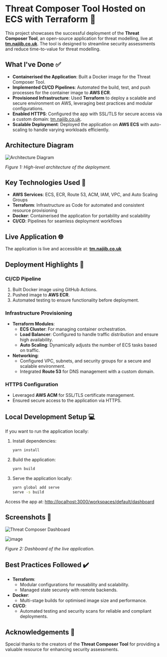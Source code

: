 # Threat Composer Tool Hosted on ECS with Terraform 🚀

This project showcases the successful deployment of the **Threat Composer Tool**, an open-source application for threat modelling, live at **[tm.najiib.co.uk](https://tm.najiib.co.uk)**. The tool is designed to streamline security assessments and reduce time-to-value for threat modelling.

## What I've Done ✅

- **Containerised the Application**: Built a Docker image for the Threat Composer Tool.
- **Implemented CI/CD Pipelines**: Automated the build, test, and push processes for the container image to **AWS ECR**.
- **Provisioned Infrastructure**: Used **Terraform** to deploy a scalable and secure environment on AWS, leveraging best practices and modular configurations.
- **Enabled HTTPS**: Configured the app with SSL/TLS for secure access via a custom domain: [tm.najiib.co.uk](https://tm.najiib.co.uk).
- **Scalable Deployment**: Deployed the application on **AWS ECS** with auto-scaling to handle varying workloads efficiently.

## Architecture Diagram

![Architecture Diagram](architecture-diagram.png)

*Figure 1: High-level architecture of the deployment.*

## Key Technologies Used 🔧

- **AWS Services**: ECS, ECR, Route 53, ACM, IAM, VPC, and Auto Scaling Groups
- **Terraform**: Infrastructure as Code for automated and consistent resource provisioning
- **Docker**: Containerised the application for portability and scalability
- **CI/CD**: Pipelines for seamless deployment workflows

## Live Application 🌐

The application is live and accessible at: **[tm.najiib.co.uk](https://tm.najiib.co.uk)**

## Deployment Highlights 🌟

### CI/CD Pipeline
1. Built Docker image using GitHub Actions.
2. Pushed image to **AWS ECR**.
3. Automated testing to ensure functionality before deployment.

### Infrastructure Provisioning
- **Terraform Modules**:
  - **ECS Cluster**: For managing container orchestration.
  - **Load Balancer**: Configured to handle traffic distribution and ensure high availability.
  - **Auto Scaling**: Dynamically adjusts the number of ECS tasks based on traffic.
- **Networking**:
  - Configured VPC, subnets, and security groups for a secure and scalable environment.
  - Integrated **Route 53** for DNS management with a custom domain.

### HTTPS Configuration
- Leveraged **AWS ACM** for SSL/TLS certificate management.
- Ensured secure access to the application via HTTPS.

## Local Development Setup 💻

If you want to run the application locally:

1. Install dependencies:

   ```bash
   yarn install
   ```

2. Build the application:

   ```bash
   yarn build
   ```

3. Serve the application locally:

   ```bash
   yarn global add serve
   serve -s build
   ```

Access the app at: [http://localhost:3000/workspaces/default/dashboard](http://localhost:3000/workspaces/default/dashboard)

## Screenshots 📸

![Threat Composer Dashboard](image.png)

![image](https://github.com/user-attachments/assets/afbbff3a-b48b-48ce-85af-14e0d0184c60)


*Figure 2: Dashboard of the live application.*

## Best Practices Followed ✔️

- **Terraform**:
  - Modular configurations for reusability and scalability.
  - Managed state securely with remote backends.
- **Docker**:
  - Multi-stage builds for optimised image size and performance.
- **CI/CD**:
  - Automated testing and security scans for reliable and compliant deployments.


## Acknowledgements 🙌

Special thanks to the creators of the **Threat Composer Tool** for providing a valuable resource for enhancing security assessments.

